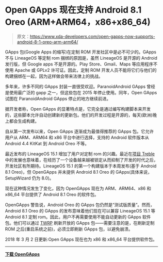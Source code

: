 # Open GApps 现在支持 Android 8.1 Oreo (ARM+ARM64，x86+x86_64)

> 原文：<https://www.xda-developers.com/open-gapps-now-supports-android-8-1-oreo-arm-arm64/>

GApps 包(Google Apps 的缩写)在定制 ROM 开发社区中是必不可少的。GApps 不与 LineageOS 等定制 rom 捆绑的原因是，虽然 LineageOS 是开源的 Android 发行版，但 Google apps 不是开源的。Play Store、Gmail、Maps 等应用程序不使用 Apache 或 GPLv2 许可证。因此，定制 ROM 开发人员不能将它们与他们的构建捆绑在一起，因为这样做会带来法律上的挑战。

多年来，许多不同的 GApps 封装一直很受欢迎。ParanoidAndroid GApps 曾经是使用最广泛的 gapp 之一，但这些包在 2015 年停止使用。同年，Open GApps 试图在 ParanoidAndroid GApps 停止的地方继续前进。

据开发者称，Open GApps 的显著特点是，它完全是通过编写构建脚本来开发的，这些脚本允许自动创建新的更新包。他们的开发过程是开源的，每天(欧洲)晚上都会生成构建。

自从第一次发布以来，Open GApps 逐渐成为最值得推荐的 GApps 包。它允许用户从 ARM、ARM64 和 x86 平台中进行选择，支持的 Android 软件版本从 Android 4.4 KitKat 到 Android Oreo 不等。

最近发布的 LineageOS 15.1 增加了用户对定制 rom 的兴趣。最近在[项目 Treble](https://www.xda-developers.com/tag/project-treble/) 中的发展也意味着，在经历了一个设备越来越被锁定从而抑制了开发的时代之后，开发社区有所期待。LineageOS 15.1 的第一个构建版本于本周发布(基于 Android 8.1 Oreo)，但 OpenGApps 并未提供 Android 8.1 Oreo 的 GApps(具体来说，SetupWizard 仍为 8.0)。

现在这种情况发生了变化，因为 OpenGApps 现在为 ARM、ARM64、x86 和 x86_64 平台提供了 Android 8.1 Oreo 的软件包。

OpenGApps 警告说，Android Oreo 的 GApps 包仍然是“测试版质量”。然而，Android 8.1 Oreo 的 GApps 的发布意味着他们现在可以兼容 LineageOS 15.1 等 Android 8.1 定制 rom。因此，用户不再需要使用不能自动更新的 GApps 软件包。他们可以通过 [TWRP](https://www.xda-developers.com/tag/twrp/) 刷新开放的 GApps 包——需要注意的是，在刷新定制 ROM 之后(重启系统之前)，必须立即刷新 GApps 包，以避免崩溃。

2018 年 3 月 2 日更新:Open GApps 现在也为 x86 和 x86_64 平台提供软件包。

* * *

[**下载 OpenGApps**](http://opengapps.org/)